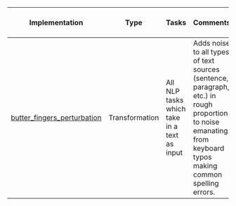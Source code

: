 



| Implementation | Type  | Tasks | Comments | Prior Work / Source                                                                      
| ------- | ---------- | -----------   | ----------- | -----------                    
| [butter_fingers_perturbation](https://github.com/GEM-benchmark/NL-Augmenter/tree/main/transformations/butter_fingers_perturbation) | Transformation | All NLP tasks which take in a text as input     | Adds noise to all types of text sources (sentence, paragraph, etc.) in rough proportion to noise emanating from keyboard typos making common spelling errors. | [Alex Yorke's repo](https://github.com/alexyorke/butter-fingers) |  
